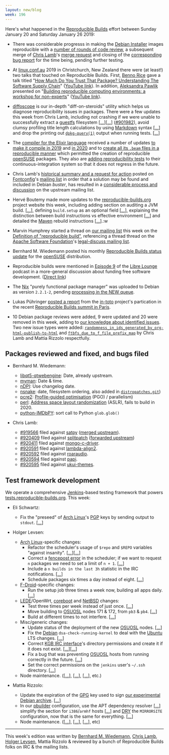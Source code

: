 ```yaml
---
layout: new/blog
week: 196
---
```


Here's what happened in the [Reproducible Builds](https://reproducible-builds.org) effort between Sunday January 20 and Saturday January 26 2019:

* There was considerable progresss in making the [Debian Installer](https://www.debian.org/devel/debian-installer/) images reproducible with a [number of rounds of code review](https://alioth-lists.debian.net/pipermail/reproducible-builds/Week-of-Mon-20190114/011054.html), a subsequent merge of [Chris Lamb](https://chris-lamb.co.uk/)'s [merge request](https://salsa.debian.org/installer-team/debian-installer/merge_requests/3) and closing of the [corresponding bug report](https://bugs.debian.org/900918#29) for the time being, pending further testing.

* At [linux.conf.au](https://linux.conf.au/) 2019 in Christchurch, New Zealand there were (at least!) two talks that touched on Reproducible Builds. First, [Benno Rice](https://twitter.com/jeamland) gave a talk titled "[How Much Do You Trust That Package? Understanding The Software Supply Chain](https://2019.linux.conf.au/schedule/presentation/237/)" ([YouTube link](https://www.youtube.com/watch?v=fnELtqE6mMM)). In addition, [Aleksandra Pawlik](https://github.com/apawlik) presented on "[Building reproducible computing environments: a workshop for non-experts](https://2019.linux.conf.au/schedule/presentation/185/)" ([YouTube link](https://www.youtube.com/watch?v=B2xzQFQ2hg0)).

* [diffoscope](https://diffoscope.org/) is our in-depth "diff-on-steroids" utility which helps us diagnose reproducibility issues in packages. There were a few updates this week from Chris Lamb, including not crashing if we were unable to successfully extract a [guestfs](http://libguestfs.org/) filesystem [[...](https://salsa.debian.org/reproducible-builds/diffoscope/commit/dda7713)][[...](https://salsa.debian.org/reproducible-builds/diffoscope/commit/6b8e47d)] ([#901982](https://bugs.debian.org/901982)), avoid clumsy profiling title length calculations by using [Markdown](https://en.wikipedia.org/wiki/Markdown) syntax [[...](https://salsa.debian.org/reproducible-builds/diffoscope/commit/ef2aa62)] and drop the printing out [`dpkg-query(1)`](https://linux.die.net/man/1/dpkg-query) output when running tests. [[...](https://salsa.debian.org/reproducible-builds/diffoscope/commit/d98c4b0)]

* The [compiler for the Elixir language](https://github.com/elixir-lang/elixir) received a number of updates [to make it compile in 2019](https://github.com/elixir-lang/elixir/issues/8702) and [in 2020](https://github.com/elixir-lang/elixir/pull/8688) and to [create all its `.beam` files in a reproducible manner](https://github.com/elixir-lang/elixir/issues/8689) which permitted the creation of reproducible [openSUSE](https://www.opensuse.org/) packages. They also are [adding reproducibility tests](https://github.com/elixir-lang/elixir/pull/8701) to their continuous-integration system so that it does not regress in the future.

* Chris Lamb's [historical summary and a request for action](https://lists.freedesktop.org/archives/fontconfig/2019-January/006420.html) posted on [Fontconfig](https://www.freedesktop.org/wiki/Software/fontconfig/)'s [mailing list](https://lists.freedesktop.org/archives/fontconfig/) in order that a solution may be found and included in Debian *buster*, has resulted in a [considerable process and discussion](https://lists.freedesktop.org/archives/fontconfig/2019-January/006464.html) on the upstream mailing list.

* Hervé Boutemy made more updates to the [reproducible-builds.org](https://reproducible-builds.org) project website this week, including adding section on auditing a JVM build. [[...](https://salsa.debian.org/reproducible-builds/reproducible-website/commit/c7191b9)], defining `build.setup` as an optional field [[...](https://salsa.debian.org/reproducible-builds/reproducible-website/commit/6c01120)], explaining the distinction between build instructions vs effective environment [[...](https://salsa.debian.org/reproducible-builds/reproducible-website/commit/ba2f561)] and detailed the [Maven](https://maven.apache.org/) rebuild instructions [[...](https://salsa.debian.org/reproducible-builds/reproducible-website/commit/e587f04)].:w

* Marvin Humphrey started a thread on [our mailing list](https://lists.reproducible-builds.org/pipermail/rb-general/) this week on the [Definition of "reproducible build"](https://lists.reproducible-builds.org/pipermail/rb-general/2019-January/001426.html), referencing a thread thread on the [Apache Software Foundation](https://apache.org)'s [legal-discuss mailing list](https://lists.reproducible-builds.org/pipermail/rb-general/2019-January/001428.html).

* Bernhard M. Wiedemann posted his monthly [Reproducible Builds status update](https://lists.opensuse.org/opensuse-factory/2019-01/msg00393.html) for the [openSUSE](https://opensuse.org/) distribution.

* Reproducible builds were mentioned in [Episode 9](https://librelounge.org/episodes/episode-9-funding-free-software-development-pt2.html) of the [Libre Lounge](https://librelounge.org/) podcast in a more-general discussion about funding free software development. ([Direct link](https://pca.st/1MUC#t=23m00s))

* The [Nix](https://nixos.org/nix) "purely functional package manager" was uploaded to Debian as version `2.2.1-2`, pending [processing in the NEW queue](https://ftp-master.debian.org/new/nix_2.2.1-2.html).

* Lukas Pühringer [posted a report](https://ssl.engineering.nyu.edu/blog/2019-01-18-in-toto-paris) from the [in-toto](https://in-toto.github.io/) project's partication in the recent [Reproducible Builds summit in Paris](https://reproducible-builds.org/events/paris2018/).

* 10 Debian package reviews were added, 9 were updated and 20 were removed in this week, adding to [our knowledge about identified issues](https://tests.reproducible-builds.org/debian/index_issues.html). Two new issue types were added: [`randomness_in_ids_generated_by_org-html-publish-to-html`](https://salsa.debian.org/reproducible-builds/reproducible-notes/commit/0baeb163) and [`ftbfs_due_to_f_file_prefix_map`](https://salsa.debian.org/reproducible-builds/reproducible-notes/commit/a868eb81) by Chris Lamb and Mattia Rizzolo respectfully.

## Packages reviewed and fixed, and bugs filed

* Bernhard M. Wiedemann:
    * [libqt5-qtwebengine](https://build.opensuse.org/request/show/667729): Date, already upstream.
    * [myman](https://build.opensuse.org/request/show/668574): Date & time.
    * [nDPI](https://github.com/ntop/nDPI/pull/662): Use changelog date.
    * [nsnake](https://build.opensuse.org/request/show/668628): date, filesystem ordering, also added in [`distropatches.git`](https://github.com/distropatches/nSnake))
    * [pcre2](https://build.opensuse.org/request/show/668144): [Profile-guided optimisation](https://en.wikipedia.org/wiki/Profile-guided_optimization) (PGO) / parallelism)
    * [perl](https://build.opensuse.org/request/show/668211): [Address space layout randomization](https://en.wikipedia.org/wiki/Address_space_layout_randomization) (ASLR), fails to build in 2020.
    * [python-IMDbPY](https://github.com/alberanid/imdbpy/pull/202): sort call to Python `glob.glob()`

* Chris Lamb:
    * [#919566](https://bugs.debian.org/919566) filed against [satpy](https://tracker.debian.org/pkg/satpy) ([merged upstream](https://github.com/pytroll/satpy/pull/579#issuecomment-455991066)).
    * [#920409](https://bugs.debian.org/920409) filed against [splitpatch](https://tracker.debian.org/pkg/splitpatch) ([forwarded upstream](https://github.com/benjsc/splitpatch/pull/10))
    * [#920411](https://bugs.debian.org/920411) filed against [mongo-c-driver](https://tracker.debian.org/pkg/mongo-c-driver).
    * [#920591](https://bugs.debian.org/920591) filed against [lambda-align2](https://tracker.debian.org/pkg/lambda-align2).
    * [#920592](https://bugs.debian.org/920592) filed against [roaraudio](https://tracker.debian.org/pkg/roaraudio).
    * [#920594](https://bugs.debian.org/920594) filed against [papi](https://tracker.debian.org/pkg/papi).
    * [#920595](https://bugs.debian.org/920595) filed against [ukui-themes](https://tracker.debian.org/pkg/ukui-themes).

## Test framework development

We operate a comprehensive [Jenkins](https://jenkins.io/)-based testing framework that powers [tests.reproducible-builds.org](https://tests.reproducible-builds.org). This week:

* Eli Schwartz:
    * Fix the "preseed" of [Arch Linux](https://www.archlinux.org/)'s [PGP](https://www.gnupg.org/) keys by sending output to `stdout`. [[...](https://salsa.debian.org/qa/jenkins.debian.net/commit/da198a0d)]

* Holger Levsen:
    * [Arch Linux](https://www.archlinux.org/)-specific changes:
        * Refactor the scheduler's usage of `$repo` and `$REPO` variables "against insanity". [[...](https://salsa.debian.org/qa/jenkins.debian.net/commit/fa434bad)][[...](https://salsa.debian.org/qa/jenkins.debian.net/commit/26e9cf88)]
        * Correct a [fencepost error](https://en.wikipedia.org/wiki/Off-by-one_error#Fencepost_error) in the scheduler; if we want to request `n` packages we need to set a limit of `n + 1`. [[...](https://salsa.debian.org/qa/jenkins.debian.net/commit/6ad77ebf)]
        * Include a `n builds in the last 3h` statistic in the IRC notifications. [[...](https://salsa.debian.org/qa/jenkins.debian.net/commit/ca89fba0)]
        * Schedule packages six times a day instead of eight. [[...](https://salsa.debian.org/qa/jenkins.debian.net/commit/c5002281)]
    * [F-Droid](https://f-droid.org/)-specific changes:
        * Run the setup job three times a week now, building all apps daily. [[...](https://salsa.debian.org/qa/jenkins.debian.net/commit/44e71a2d)]
    * [LEDE](https://en.wikipedia.org/wiki/LEDE)/OpenWrt, [coreboot](https://www.coreboot.org/) and [NetBSD](https://www.netbsd.org/) changes:
        * Test three times per week instead of just once. [[...](https://salsa.debian.org/qa/jenkins.debian.net/commit/93fa99fa)]
        * Move building to [OSUOSL](https://osuosl.org/) nodes 171 & 172, from `pb3` & `pb4`. [[...](https://salsa.debian.org/qa/jenkins.debian.net/commit/2ddfd5b9)]
        * Build at different times to not interfere. [[...](https://salsa.debian.org/qa/jenkins.debian.net/commit/f6fdcca8)]
    * Misc/generic changes:
        * Update status of the deployment of the new [OSUOSL](https://osuosl.org/) nodes. [[...](https://salsa.debian.org/qa/jenkins.debian.net/commit/4f7f5029)]
        * Fix the [Debian](https://www.debian.org/) `dsa-check-running-kernel` to deal with the [Ubuntu](https://www.ubuntu.com/) LTS changes. [[...](https://salsa.debian.org/qa/jenkins.debian.net/commit/eb9c7401)]
        * Correct [KGB IRC interface](https://salsa.debian.org/kgb-team/kgb/wikis/Home)'s directory permissions and create it if it does not exist. [[...](https://salsa.debian.org/qa/jenkins.debian.net/commit/88f1965f)][[...](https://salsa.debian.org/qa/jenkins.debian.net/commit/6b93ad9a)]
        * Fix a bug that was preventing [OSUOSL](https://osuosl.org/) hosts from running correctly in the future. [[...](https://salsa.debian.org/qa/jenkins.debian.net/commit/ee369979)]
        * Set the correct permissions on the `jenkins` user's `~/.ssh` directory. [[...](https://salsa.debian.org/qa/jenkins.debian.net/commit/7d4e095a)]
    * Node maintenance. ([[...](https://salsa.debian.org/qa/jenkins.debian.net/commit/1eb162c4)], [[...](https://salsa.debian.org/qa/jenkins.debian.net/commit/46db251b)], [[...](https://salsa.debian.org/qa/jenkins.debian.net/commit/95d6582e)], etc.)

* Mattia Rizzolo:
    * Update the expiration of the [GPG](https://www.gnupg.org/) key used to sign [our experimental Debian archive](https://wiki.debian.org/ReproducibleBuilds/ExperimentalToolchain). [[...](https://salsa.debian.org/qa/jenkins.debian.net/commit/f2d42e18)]
    * In our [pbuilder](https://wiki.debian.org/PbuilderTricks) configuration, use the APT dependency resolver [[...](https://salsa.debian.org/qa/jenkins.debian.net/commit/cf6c8577)] simplify the section for `i386`/`armhf` hosts [[...](https://salsa.debian.org/qa/jenkins.debian.net/commit/0b7d2b9f)] and [DRY](https://en.wikipedia.org/wiki/Don%27t_repeat_yourself) the `MIRRORSITE` configuration, now that is the same for everything. [[...](https://salsa.debian.org/qa/jenkins.debian.net/commit/d86fdb4d)]
    * Node maintenance. ([[...](https://salsa.debian.org/qa/jenkins.debian.net/commit/07021252)], [[...](https://salsa.debian.org/qa/jenkins.debian.net/commit/42cb05a4)], [[...](https://salsa.debian.org/qa/jenkins.debian.net/commit/a8fe9887)], etc)

---

This week's edition was written by [Bernhard M. Wiedemann](https://lizards.opensuse.org/author/bmwiedemann/), [Chris Lamb](https://chris-lamb.co.uk/), [Holger Levsen](http://layer-acht.org/thinking/), Mattia Rizzolo & reviewed by a bunch of Reproducible Builds folks on IRC & the mailing lists.
